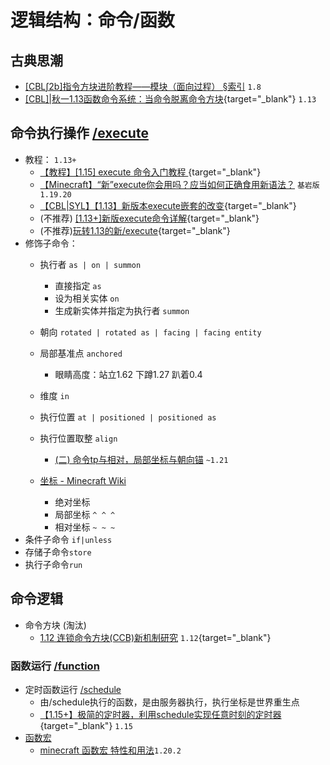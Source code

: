 # 逻辑结构：命令/函数

## 古典思潮
  - [[CBL∫2b]指令方块进阶教程——模块（面向过程） §索引](/index/附录6.md#cmdblock) `1.8`
  - [[CBL]|秋一1.13函数命令系统：当命令脱离命令方块](/datapack-index/save/691100.html){target="_blank"} `1.13`
  
## 命令执行操作 [/execute](https://zh.minecraft.wiki/w/%E5%91%BD%E4%BB%A4/execute)
  - 教程： `1.13+`
    - [【教程】[1.15] execute 命令入门教程 ](/datapack-index/save/989501.html){target="_blank"}
    - [【Minecraft】“新”execute你会用吗？应当如何正确食用新语法？](https://www.bilibili.com/video/BV1B14y187Zy) `基岩版1.19.20`
    - [【CBL|SYL】【1.13】新版本execute嵌套的改变](/datapack-index/save/770198.html){target="_blank"} 
    - (不推荐) [[1.13+]新版execute命令详解](/datapack-index/save/901364.html){target="_blank"}
    - (不推荐)[玩转1.13的新/execute](/datapack-index/save/770738.html){target="_blank"}
  - 修饰子命令：
    - 执行者 `as | on | summon`
      - 直接指定 `as`
      - 设为相关实体 `on`
      - 生成新实体并指定为执行者 `summon`

    - 朝向 `rotated | rotated as | facing | facing entity`

    - 局部基准点 `anchored`
      - 眼睛高度：站立1.62 下蹲1.27 趴着0.4

    - 维度 `in`

    - 执行位置 `at | positioned | positioned as`

    - 执行位置取整 `align`
      - [(二) 命令tp与相对，局部坐标与朝向锚](https://www.bilibili.com/read/cv34840247) `~1.21`
    - [坐标 - Minecraft Wiki](https://zh.minecraft.wiki/w/%E5%9D%90%E6%A0%87)
      - 绝对坐标
      - 局部坐标 `^ ^ ^`
      - 相对坐标 `~ ~ ~`
  - 条件子命令 `if|unless`
  - 存储子命令`store`
  - 执行子命令`run`

## 命令逻辑

  - 命令方块 (淘汰)
    - [1.12 连锁命令方块(CCB)新机制研究](/datapack-index/save/687963.html) `1.12`{target="_blank"}

### 函数运行 [/function](https://zh.minecraft.wiki/w/%E5%91%BD%E4%BB%A4/function)
  - 定时函数运行 [/schedule](https://zh.minecraft.wiki/w/%E5%91%BD%E4%BB%A4/schedule)
    - 由/schedule执行的函数，是由服务器执行，执行坐标是世界重生点
    - [【1.15+】极简的定时器，利用schedule实现任意时刻的定时器](/datapack-index/save/1022317.html){target="_blank"} `1.15`
  - [函数宏](https://zh.minecraft.wiki/w/Java%E7%89%88%E5%87%BD%E6%95%B0#%E5%AE%8F)
    - [minecraft 函数宏 特性和用法](https://www.bilibili.com/video/BV1Ji421m7XN/)`1.20.2`